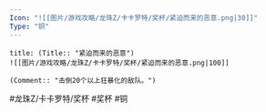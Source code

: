 ```yaml
---
Icon: "![[图片/游戏攻略/龙珠Z/卡卡罗特/奖杯/紧迫而来的恶意.png|30]]"
Type: "铜"
---
```

```ad-common-bronze-trophy
title: (Title:: "紧迫而来的恶意")
![[图片/游戏攻略/龙珠Z/卡卡罗特/奖杯/紧迫而来的恶意.png|100]]

(Comment:: "击倒20个以上狂暴化的敌队。")
```

#龙珠Z/卡卡罗特/奖杯 #奖杯 #铜
